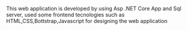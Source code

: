 This web application is developed by using Asp .NET Core App and Sql server, used some frontend tecnologies such as HTML,CSS,Bottstrap,Javascript for designing the web application
